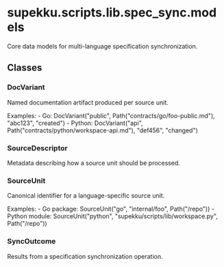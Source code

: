 # supekku.scripts.lib.spec_sync.models

Core data models for multi-language specification synchronization.

## Classes

### DocVariant

Named documentation artifact produced per source unit.

Examples:
    - Go: DocVariant("public",
        Path("contracts/go/foo-public.md"), "abc123", "created")
    - Python: DocVariant("api",
        Path("contracts/python/workspace-api.md"), "def456", "changed")

### SourceDescriptor

Metadata describing how a source unit should be processed.

### SourceUnit

Canonical identifier for a language-specific source unit.

Examples:
    - Go package: SourceUnit("go", "internal/foo", Path("/repo"))
    - Python module: SourceUnit("python",
        "supekku/scripts/lib/workspace.py", Path("/repo"))

### SyncOutcome

Results from a specification synchronization operation.

